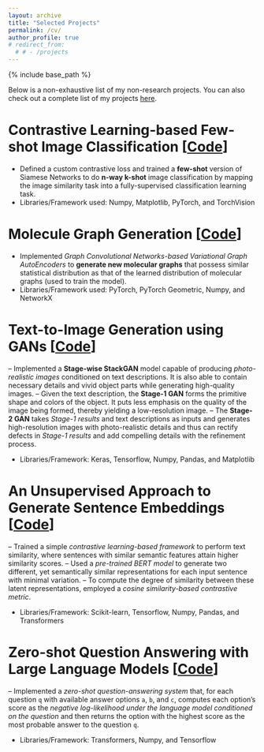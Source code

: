 ```yaml
---
layout: archive
title: "Selected Projects"
permalink: /cv/
author_profile: true
# redirect_from:
  # # - /projects
---
```


{% include base_path %}

Below is a non-exhaustive list of my non-research projects. You can also check out a complete list of my projects [here](https://github.com/fork123aniket?tab=repositories).

Contrastive Learning-based Few-shot Image Classification   [[Code](https://github.com/fork123aniket/Visual-Contrastive-Learning-for-Few-shot-Image-Classification)]
======
- Defined a custom contrastive loss and trained a **few-shot** version of Siamese Networks to do **n-way k-shot**
image classification by mapping the image similarity task into a fully-supervised classification learning task.
- Libraries/Framework used: Numpy, Matplotlib, PyTorch, and TorchVision

Molecule Graph Generation   [[Code](https://github.com/fork123aniket/Molecule-Graph-Generation)]
======
- Implemented *Graph Convolutional Networks-based Variational Graph AutoEncoders* to **generate new molecular graphs** that possess similar statistical distribution as that of the learned distribution of molecular graphs (used
to train the model).
- Libraries/Framework used: PyTorch, PyTorch Geometric, Numpy, and NetworkX
  
Text-to-Image Generation using GANs   [[Code](https://github.com/fork123aniket/Text-to-Image-Synthesis-using-StackGANs)]
======
– Implemented a **Stage-wise StackGAN** model capable of producing *photo-realistic images* conditioned on text
descriptions. It is also able to contain necessary details and vivid object parts while generating high-quality
images.
– Given the text description, the **Stage-1 GAN** forms the primitive shape and colors of the object. It puts less
emphasis on the quality of the image being formed, thereby yielding a low-resolution image.
– The **Stage-2 GAN** takes *Stage-1 results* and text descriptions as inputs and generates high-resolution images
with photo-realistic details and thus can rectify defects in *Stage-1 results* and add compelling details with the
refinement process.
- Libraries/Framework: Keras, Tensorflow, Numpy, Pandas, and Matplotlib

An Unsupervised Approach to Generate Sentence Embeddings   [[Code](https://github.com/fork123aniket/Contrastive-Learning-for-Sentence-Embeddings)]
======
– Trained a simple *contrastive learning-based framework* to perform text similarity, where sentences with
similar semantic features attain higher similarity scores.
– Used a *pre-trained BERT model* to generate two different, yet semantically similar representations for each
input sentence with minimal variation.
– To compute the degree of similarity between these latent representations, employed a *cosine similarity-based
contrastive metric*.
- Libraries/Framework: Scikit-learn, Tensorflow, Numpy, Pandas, and Transformers
  
Zero-shot Question Answering with Large Language Models   [[Code](https://github.com/fork123aniket/Zero-Shot-Question-Answering)]
======
– Implemented a *zero-shot question-answering system* that, for each question `q` with available answer options
`a`, `b`, and `c`, computes each option’s score as the *negative log-likelihood under the language model conditioned on the question* and then returns the option with the highest score as the most probable answer
to the question `q`.
- Libraries/Framework: Transformers, Numpy, and Tensorflow
